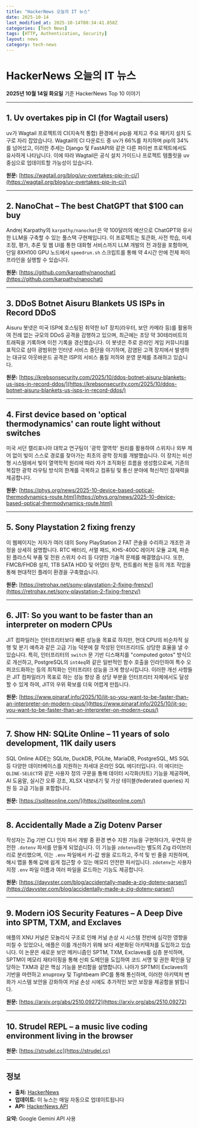 ```yaml
---
title: "HackerNews 오늘의 IT 뉴스"
date: 2025-10-14
last_modified_at: 2025-10-14T00:34:41.858Z
categories: [Tech News]
tags: [HTTP, Authentication, Security]
layout: news
category: tech-news
---
```

# HackerNews 오늘의 IT 뉴스

**2025년 10월 14일 화요일** 기준 HackerNews Top 10 이야기

---


## 1. Uv overtakes pip in CI (for Wagtail users)

uv가 Wagtail 프로젝트의 CI(지속적 통합) 환경에서 pip을 제치고 주요 패키지 설치 도구로 자리 잡았습니다. Wagtail의 CI 다운로드 중 uv가 66%를 차지하며 pip의 34%를 넘어섰고, 이러한 추세는 Django 및 FastAPI와 같은 다른 파이썬 프로젝트에서도 유사하게 나타납니다. 이에 따라 Wagtail은 공식 설치 가이드나 프로젝트 템플릿을 uv 중심으로 업데이트할 가능성이 있습니다.

**원문:** [https://wagtail.org/blog/uv-overtakes-pip-in-ci/](https://wagtail.org/blog/uv-overtakes-pip-in-ci/)

---


## 2. NanoChat – The best ChatGPT that $100 can buy

Andrej Karpathy의 `karpathy/nanochat`은 약 100달러의 예산으로 ChatGPT와 유사한 LLM을 구축할 수 있는 풀스택 구현체입니다. 이 프로젝트는 토큰화, 사전 학습, 미세 조정, 평가, 추론 및 웹 UI를 통한 대화형 서비스까지 LLM 개발의 전 과정을 포함하며, 단일 8XH100 GPU 노드에서 `speedrun.sh` 스크립트를 통해 약 4시간 만에 전체 파이프라인을 실행할 수 있습니다.

**원문:** [https://github.com/karpathy/nanochat](https://github.com/karpathy/nanochat)

---


## 3. DDoS Botnet Aisuru Blankets US ISPs in Record DDoS

Aisuru 봇넷은 미국 ISP에 호스팅된 취약한 IoT 장치(라우터, 보안 카메라 등)를 활용하여 전례 없는 규모의 DDoS 공격을 감행하고 있으며, 최근에는 초당 약 30테라비트의 트래픽을 기록하며 이전 기록을 경신했습니다. 이 봇넷은 주로 온라인 게임 커뮤니티를 표적으로 삼아 광범위한 인터넷 서비스 중단을 야기하며, 감염된 고객 장치에서 발생하는 대규모 아웃바운드 공격은 ISP의 서비스 품질 저하와 운영 문제를 초래하고 있습니다.

**원문:** [https://krebsonsecurity.com/2025/10/ddos-botnet-aisuru-blankets-us-isps-in-record-ddos/](https://krebsonsecurity.com/2025/10/ddos-botnet-aisuru-blankets-us-isps-in-record-ddos/)

---


## 4. First device based on 'optical thermodynamics' can route light without switches

미국 서던 캘리포니아 대학교 연구팀이 '광학 열역학' 원리를 활용하여 스위치나 외부 제어 없이 빛이 스스로 경로를 찾아가는 최초의 광학 장치를 개발했습니다. 이 장치는 비선형 시스템에서 빛이 열역학적 원리에 따라 자가 조직화된 흐름을 생성함으로써, 기존의 복잡한 광학 라우팅 방식의 한계를 극복하고 컴퓨팅 및 통신 분야에 혁신적인 잠재력을 제공합니다.

**원문:** [https://phys.org/news/2025-10-device-based-optical-thermodynamics-route.html](https://phys.org/news/2025-10-device-based-optical-thermodynamics-route.html)

---


## 5. Sony Playstation 2 fixing frenzy

이 웹페이지는 저자가 여러 대의 Sony PlayStation 2 FAT 콘솔을 수리하고 개조한 과정을 상세히 설명합니다. RTC 배터리, 서멀 패드, KHS-400C 레이저 모듈 교체, 파손된 플라스틱 부품 및 전원 스위치 수리 등 다양한 기술적 문제를 해결했습니다. 또한, FMCB/FHDB 설치, 1TB SATA HDD 및 어댑터 장착, 컨트롤러 복원 등의 개조 작업을 통해 현대적인 플레이 환경을 구축했습니다.

**원문:** [https://retrohax.net/sony-playstation-2-fixing-frenzy/](https://retrohax.net/sony-playstation-2-fixing-frenzy/)

---


## 6. JIT: So you want to be faster than an interpreter on modern CPUs

JIT 컴파일러는 인터프리터보다 빠른 성능을 목표로 하지만, 현대 CPU의 비순차적 실행 및 분기 예측과 같은 고급 기능 덕분에 잘 작성된 인터프리터도 상당한 효율을 낼 수 있습니다. 특히, 인터프리터의 `switch` 문 기반 디스패치를 "computed gotos" 방식으로 개선하고, PostgreSQL의 `int4eq`와 같은 일반적인 함수 호출을 인라인하여 특수 오퍼코드화하는 등의 최적화는 인터프리터 성능을 크게 향상시킵니다. 이러한 개선 사항들은 JIT 컴파일러가 목표로 하는 성능 향상 중 상당 부분을 인터프리터 자체에서도 달성할 수 있게 하여, JIT의 우위 확보를 더욱 어렵게 만듭니다.

**원문:** [https://www.pinaraf.info/2025/10/jit-so-you-want-to-be-faster-than-an-interpreter-on-modern-cpus/](https://www.pinaraf.info/2025/10/jit-so-you-want-to-be-faster-than-an-interpreter-on-modern-cpus/)

---


## 7. Show HN: SQLite Online – 11 years of solo development, 11K daily users

SQL Online AiDE는 SQLite, DuckDB, PGLite, MariaDB, PostgreSQL, MS SQL 등 다양한 데이터베이스를 지원하는 차세대 온라인 SQL 에디터입니다. 이 에디터는 `QLINE-SELECT`와 같은 사용자 정의 구문을 통해 데이터 시각화(차트) 기능을 제공하며, AI 도움말, 실시간 오류 강조, XLSX 내보내기 및 가상 테이블(federated queries) 지원 등 고급 기능을 포함합니다.

**원문:** [https://sqliteonline.com/](https://sqliteonline.com/)

---


## 8. Accidentally Made a Zig Dotenv Parser

작성자는 Zig 기반 CLI 인자 파서 개발 중 환경 변수 지원 기능을 구현하다가, 우연히 완전한 `.dotenv` 파서를 만들게 되었습니다. 이 기능을 `zdotenv`라는 별도의 Zig 라이브러리로 분리했으며, 이는 `.env` 파일에서 키-값 쌍을 로드하고, 주석 및 빈 줄을 지원하며, 해시 맵을 통해 값에 쉽게 접근할 수 있는 메모리 안전한 파서입니다. `zdotenv`는 사용자 지정 `.env` 파일 이름과 여러 파일을 로드하는 기능도 제공합니다.

**원문:** [https://dayvster.com/blog/accidentally-made-a-zig-dotenv-parser/](https://dayvster.com/blog/accidentally-made-a-zig-dotenv-parser/)

---


## 9. Modern iOS Security Features – A Deep Dive into SPTM, TXM, and Exclaves

애플의 XNU 커널은 모놀리식 구조로 인해 커널 손상 시 시스템 전반에 심각한 영향을 미칠 수 있었으나, 애플은 이를 개선하기 위해 보다 세분화된 아키텍처를 도입하고 있습니다. 이 논문은 새로운 보안 메커니즘인 SPTM, TXM, Exclaves를 심층 분석하며, SPTM이 메모리 재타이핑을 통해 신뢰 도메인을 도입하여 코드 서명 및 권한 확인을 담당하는 TXM과 같은 핵심 기능을 분리함을 설명합니다. 나아가 SPTM이 Exclaves의 기반을 마련하고 xnuproxy 및 Tightbeam IPC를 통해 통신하며, 이러한 아키텍처 변화가 시스템 보안을 강화하여 커널 손상 시에도 추가적인 보안 보장을 제공함을 밝힙니다.

**원문:** [https://arxiv.org/abs/2510.09272](https://arxiv.org/abs/2510.09272)

---


## 10. Strudel REPL – a music live coding environment living in the browser

**원문:** [https://strudel.cc](https://strudel.cc)

---


## 정보

- **출처:** [HackerNews](https://news.ycombinator.com/)
- **업데이트:** 이 뉴스는 매일 자동으로 업데이트됩니다
- **API:** [HackerNews API](https://github.com/HackerNews/API)


**요약:** Google Gemini API 사용

